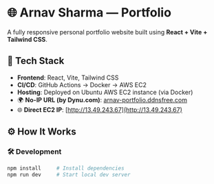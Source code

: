 # 🌐 Arnav Sharma — Portfolio

A fully responsive personal portfolio website built using **React + Vite + Tailwind CSS**.

## 🚀 Tech Stack
- **Frontend**: React, Vite, Tailwind CSS
- **CI/CD**: GitHub Actions → Docker → AWS EC2
- **Hosting**: Deployed on Ubuntu AWS EC2 instance (via Docker)
- 🌍 **No-IP URL (by Dynu.com)**: [arnav-portfolio.ddnsfree.com](http://arnav-portfolio.ddnsfree.com)
- 🌐 **Direct EC2 IP**: [http://13.49.243.67](http://13.49.243.67)

## ⚙️ How It Works

### 🛠️ Development
```bash
npm install     # Install dependencies
npm run dev     # Start local dev server
